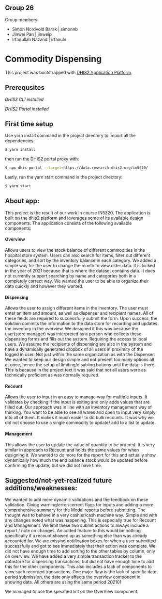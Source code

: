 ## **Group 26**
Group members:
  * Simon Nordvold Barak          |  simonnb
  * Jinwei Pan                    |  jinweip
  * Irfanullah Nazand             |  irfanuln
# Commodity Dispensing

This project was bootstrapped with [DHIS2 Application Platform](https://github.com/dhis2/app-platform).

## **Prerequsites**

_DHIS2 CLI installed_

_DHIS2 Portal installed_

## **First time setup**

Use yarn install command in the project directory to import all the dependencies:

```bash
$ yarn install
```

then run the DHIS2 portal proxy with:

```bash
$ npx dhis-portal --target=https://data.research.dhis2.org/in5320/
```

Lastly, run the yarn start command in the project directory:

```bash
$ yarn start
```
## **About app:**
This project is the result of our work in course IN5320. The application is built on the dhis2 platform and leverages some of its available design components. The application consists of the following available components:
#### **Overview** ####
Allows users to view the stock balance of different commodities in the hospital store system. Users can also search for items, filter out different categories, and sort by the inventory balance in each category. We added  a simple way for the user to change the month to view older data. It is locked in the year of 2021 because that is where the dataset contains data. It does not currently support searching by name and categories both in a completely correct way. We wanted the user to be able to organize their data quickly and however they wanted.

#### **Dispensing** ####
Allows the user to assign different items in the inventory. The user must enter an item and amount, as well as dispenser and recipient names. All of these fields are required to successfully submit the form. Upon success, the solution commits the information to the data store for recording and updates the inventory in the overview. We designed it this way because the user(store manager) was interpreted as a person who collects these dispensing forms and fills out the system. Requiring the access to local users. We assume the recipients of dispensing are also in the system and have a dynamically generated dropbox of all users in proximity of the logged in user. Not just within the same organization as with the Dispenser. We wanted to keep our design simple and not present too many options all at once, hence the setup of limiting/disabling buttons until the data is there. This is because in the project text it was said that not all users were as technically proficient as was normally required.

#### **Recount** ####

Allows the user to input in an easy to manage way for multiple inputs. It validates by checking if the input is exiting and only adds values that are filled out. Our approach was in line with an inventory management way of thinking. You want to be able to see all wares and open to input very simply into all of them. It makes it much easier to do bulk recounts. It was why we did not choose to use a single commodity to update/ add to a list to update. 

#### **Management** ####
This allows the user to update the value of quantity to be ordered. It is very similar in approach to Recount and holds the same values for when designing it. We wanted to do more for the report for this and actually show dynamically how much the end balance stock would be updated before confirming the update, but we did not have time.

## **Suggested/not-yet-realized future additions/weaknesses:**
We wanted to add more dynamic validations and the feedback on these validation. Giving warning/error/correct flags for inputs and adding a more comprehensive summary for the Modal reports before submitting. The thought was to behave in a very cashier/cash machine way. Simple and with any changes noted what was happening. This is especially true for Recount and Management. We limit these two submit actions to always include a report / note on changes. An added feature to this would be nothing specifically if a recount showed up as something else than was already accounted for. We are missing notification boxes for when a  user submitted successfully and got to see immediately that their action was complete. We did not have enough time to add sorting to the other tables by column, only on overview. We have added a very simple transaction tracker to the datastore for dispensing transactions, but did not have enough time to add this for the other components. This also includes a lack of components to view such recorded transactions.
One major flaw is the lack of specific date period submission, the date only affects the overview component in showing data. All others are using the same period 202101

We managed to use the specified lint on the OverView component.
